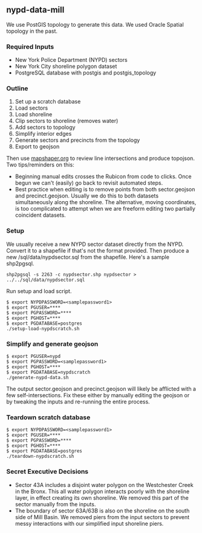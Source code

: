 ## nypd-data-mill

We use PostGIS topology to generate this data. We used Oracle Spatial topology in the past.

### Required Inputs

* New York Police Department (NYPD) sectors
* New York City shoreline polygon dataset
* PostgreSQL database with postgis and postgis_topology

### Outline

1. Set up a scratch database
2. Load sectors
3. Load shoreline
4. Clip sectors to shoreline (removes water)
5. Add sectors to topology
6. Simplify interior edges
7. Generate sectors and precincts from the topology
8. Export to geojson

Then use [mapshaper.org](https://mapshaper.org/) to review line intersections and produce topojson. Two tips/reminders on this:

* Beginning manual edits crosses the Rubicon from code to clicks. Once begun we can't (easily) go back to revisit automated steps.
* Best practice when editing is to remove points from both sector.geojson and precinct.geojson.  Usually we do this to both datasets simultaneously along the shoreline.  The alternative, moving coordinates, is too complicated to attempt when we are freeform editing two partially coincident datasets. 


### Setup

We usually receive a new NYPD sector dataset directly from the NYPD. Convert it to a shapefile if that's not the format provided. Then produce a new /sql/data/nypdsector.sql from the shapefile. Here's a sample shp2pgsql.

```shell
shp2pgsql -s 2263 -c nypdsector.shp nypdsector > ../../sql/data/nypdsector.sql
```

Run setup and load script. 

```shell
$ export NYPDPASSWORD=<samplepassword1>
$ export PGUSER=****
$ export PGPASSWORD=****
$ export PGHOST=****
$ export PGDATABASE=postgres
./setup-load-nypdscratch.sh
```

### Simplify and generate geojson

```shell
$ export PGUSER=nypd
$ export PGPASSWORD=<samplepassword1>
$ export PGHOST=****
$ export PGDATABASE=nypdscratch
./generate-nypd-data.sh
```

The output sector.geojson and precinct.geojson will likely be afflicted with a few self-intersections. Fix these either by manually editing the geojson or by tweaking the inputs and re-running the entire process.

### Teardown scratch database

```shell
$ export NYPDPASSWORD=<samplepassword1>
$ export PGUSER=****
$ export PGPASSWORD=****
$ export PGHOST=****
$ export PGDATABASE=postgres
./teardown-nypdscratch.sh
```

### Secret Executive Decisions

* Sector 43A includes a disjoint water polygon on the Westchester Creek in the Bronx. This all water polygon interacts poorly with the shoreline layer, in effect creating its own shoreline.  We removed this part of the sector manually from the inputs.
* The boundary of sector 63A/63B is also on the shoreline on the south side of Mill Basin. We removed piers from the input sectors to prevent messy interactions with our simplified input shoreline piers.

